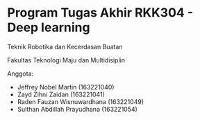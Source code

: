 # Program Tugas Akhir RKK304 - Deep learning

Teknik Robotika dan Kecerdasan Buatan

Fakultas Teknologi Maju dan Multidisiplin

Anggota: 
- Jeffrey Nobel Martin			    (163221040)
- Zayd Zihni Zaidan             (163221041)
- Raden Fauzan Wisnuwardhana		(163221049)
- Sulthan Abdillah Prayudhana		(163221054)
